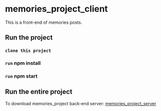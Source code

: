 # memories_project_client<br/>

This is a front-end of memories posts.

## Run the project

### `clone this project`

### `run` npm install

### `run` npm start

## Run the entire project
To download memories_project back-end server: [memories_project_server](https://github.com/xin0415/memories_project_server)<br/>